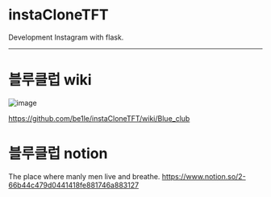 # instaCloneTFT

Development Instagram with flask.


---
# 블루클럽 wiki 

![image](https://user-images.githubusercontent.com/91897199/147543210-216d731b-5f6d-4fc8-855a-3d6b4c4f144d.png)

https://github.com/be1le/instaCloneTFT/wiki/Blue_club

# 블루클럽 notion
The place where manly men live and breathe.
https://www.notion.so/2-66b44c479d0441418fe881746a883127
